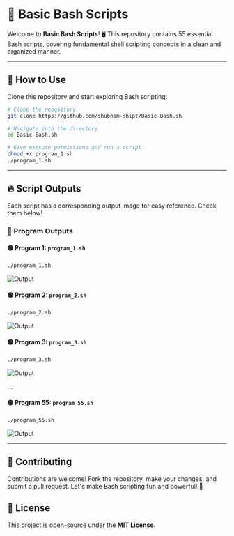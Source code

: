 # 🚀 Basic Bash Scripts

Welcome to **Basic Bash Scripts**! 🖥️ This repository contains 55 essential Bash scripts, covering fundamental shell scripting concepts in a clean and organized manner.

---

## 📌 How to Use

Clone this repository and start exploring Bash scripting:

```bash
# Clone the repository
git clone https://github.com/shubham-shipt/Basic-Bash.sh

# Navigate into the directory
cd Basic-Bash.sh

# Give execute permissions and run a script
chmod +x program_1.sh
./program_1.sh
```

---

## 🔥 Script Outputs
Each script has a corresponding output image for easy reference. Check them below!

### 📜 Program Outputs

#### 🟢 Program 1: `program_1.sh`
```bash
./program_1.sh
```
![Output](images/program_1.png)

#### 🟢 Program 2: `program_2.sh`
```bash
./program_2.sh
```
![Output](images/program_2.png)

#### 🟢 Program 3: `program_3.sh`
```bash
./program_3.sh
```
![Output](images/program_3.png)

...

#### 🟢 Program 55: `program_55.sh`
```bash
./program_55.sh
```
![Output](images/program_55.png)

---

## 🤝 Contributing
Contributions are welcome! Fork the repository, make your changes, and submit a pull request. Let's make Bash scripting fun and powerful! 🚀

## 📜 License
This project is open-source under the **MIT License**.

